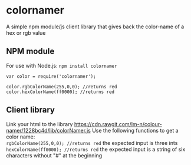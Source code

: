 # colornamer
A simple npm module/js client library that gives back the color-name of a hex or rgb value

## NPM module
For use with Node.js: `npm install colornamer`

	var color = require('colornamer');
	
	color.rgbColorName(255,0,0); //returns red
	color.hexColorName(ff0000); //returns red



## Client library

  Link your html to the library https://cdn.rawgit.com/lm-n/colour-namer/1228bc4d/lib/colorNamer.js
  Use the following functions to get a color name:
  <br>
  `rgbColorName(255,0,0); //returns red`
  the expected input is three ints
  <br>
  `hexColorName(ff0000); //returns red`
  the expected input is a string of six characters without "#" at the beginning
